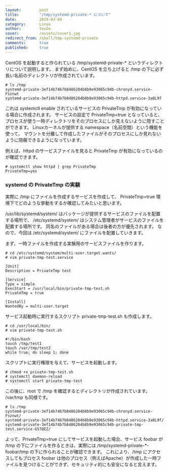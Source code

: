```yaml
---
layout:        post
title:         "/tmp/systemd-private-* について"
date:          2019-03-04
category:      Linux
author:        tex2e
cover:         /assets/cover1.jpg
redirect_from: /shell/tmp-systemd-private
comments:      true
published:     true
---
```


CentOS を起動すると作られている /tmp/systemd-private-* というディレクトリについて説明します。
まず始めに、CentOS を立ち上げると /tmp の下に必ず長い名前のディレクトリが作成されています。

```command
# ls /tmp
systemd-private-3ef14b74b7b8486284b8b9e93065c94b-chronyd.service-Fsznwt
systemd-private-3ef14b74b7b8486284b8b9e93065c94b-httpd.service-3a0L9f
```

これは systemctl enable されているサービスの PrivateTmp が有効になっている場合に作成されます。
サービスの設定で PrivateTmp=true となっていると、
プロセスが使う一時ディレクトリをそのプロセスにしか見えないように隠すことができます。
Linuxカーネルが提供する namespace（名前空間）という機能を使って、
マウントを分離して作成したファイルがそのプロセスにしか見れないように隠蔽できるようになっています。

例えば、httpd のサービスファイルを見ると PrivateTmp が有効になっているのが確認できます。

```command
# systemctl show httpd | grep PrivateTmp
PrivateTmp=yes
```

### systemd の PrivateTmp の実験

実際に /tmp にファイルを作成するサービスを作成して、
PrivateTmp=true 環境下でどのような挙動をするか確認してみたいと思います。

/usr/lib/systemd/system/ はパッケージが提供するサービスのファイルを配置する場所で、
/etc/systemd/system/ はシステム管理者がサービスのファイルを配置する場所です。
同名のファイルがある場合は後者の方が優先されます。
なので、今回は /etc/systemd/system/ にファイルを配置していきます。

まず、一時ファイルを作成する実験用のサービスファイルを作ります。

```command
# cd /etc/systemd/system/multi-user.target.wants/
# vim private-tmp-test.service

[Unit]
Description = PrivateTmp test

[Service]
Type = simple
ExecStart = /usr/local/bin/private-tmp-test.sh
PrivateTmp = true

[Install]
WantedBy = multi-user.target
```

サービス起動時に実行するスクリプト private-tmp-test.sh も作成します。

```command
# cd /usr/local/bin/
# vim private-tmp-test.sh

#!/bin/bash
touch /tmp/test1
touch /var/tmp/test2
while true; do sleep 1; done
```

スクリプトに実行権限を与えて、サービスを起動します。

```command
# chmod +x private-tmp-test.sh
# systemctl daemon-reload
# systemctl start private-tmp-test
```

この後に、root で /tmp を確認するとディレクトリが作成されています。
/var/tmp も同様です。

```command
# ls /tmp
systemd-private-3ef14b74b7b8486284b8b9e93065c94b-chronyd.service-Fsznwt/
systemd-private-3ef14b74b7b8486284b8b9e93065c94b-httpd.service-3a0L9f/
systemd-private-3ef14b74b7b8486284b8b9e93065c94b-private-tmp-test.service-G57QEZ/
```

よって、PrivateTmp=true にしてサービスを起動した場合、サービス foobar が /tmp の下にファイルを作るときは、実際には /tmp/systemd-private-*-foobar/tmp の下に作られることが確認できます。
これにより、/tmp にアクセスしてもプロセス foobar は他のプロセス（例えばApache）が作成した一時ファイルを見つけることができず、セキュリティ的にも安全になると言えます。
